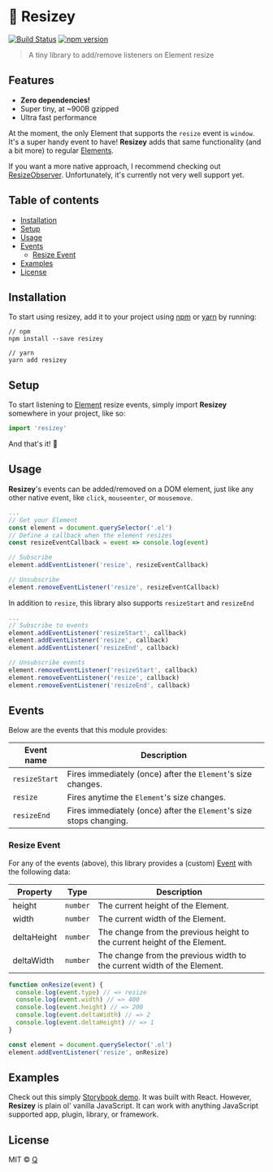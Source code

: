 # 🐡 Resizey

[![Build Status](https://travis-ci.org/ItsJonQ/resizey.svg?branch=master)](https://travis-ci.org/ItsJonQ/resizey)
[![npm version](https://badge.fury.io/js/resizey.svg)](https://badge.fury.io/js/resizey)

> A tiny library to add/remove listeners on Element resize

## Features

- **Zero dependencies!**
- Super tiny, at ~900B gzipped
- Ultra fast performance

At the moment, the only Element that supports the `resize` event is `window`. It's a super handy event to have!
**Resizey** adds that same functionality (and a bit more) to regular [Elements](https://developer.mozilla.org/en-US/docs/Web/API/Element).

If you want a more native approach, I recommend checking out [ResizeObserver](https://developers.google.com/web/updates/2016/10/resizeobserver).
Unfortunately, it's currently not very well support yet.

## Table of contents

<!-- START doctoc generated TOC please keep comment here to allow auto update -->
<!-- DON'T EDIT THIS SECTION, INSTEAD RE-RUN doctoc TO UPDATE -->

- [Installation](#installation)
- [Setup](#setup)
- [Usage](#usage)
- [Events](#events)
  - [Resize Event](#resize-event)
- [Examples](#examples)
- [License](#license)

<!-- END doctoc generated TOC please keep comment here to allow auto update -->

## Installation

To start using resizey, add it to your project using [npm](https://www.npmjs.com/) or [yarn](https://yarnpkg.com/en/) by running:

```
// npm
npm install --save resizey

// yarn
yarn add resizey
```

## Setup

To start listening to [Element](https://developer.mozilla.org/en-US/docs/Web/API/Element) resize events, simply import **Resizey** somewhere in your project, like so:

```js
import 'resizey'
```

And that's it! 🙌

## Usage

**Resizey**'s events can be added/removed on a DOM element, just like any other native event, like `click`, `mouseenter`, or `mousemove`.

```js
...
// Get your Element
const element = document.querySelector('.el')
// Define a callback when the element resizes
const resizeEventCallback = event => console.log(event)

// Subscribe
element.addEventListener('resize', resizeEventCallback)

// Unsubscribe
element.removeEventListener('resize', resizeEventCallback)
```

In addition to `resize`, this library also supports `resizeStart` and `resizeEnd`

```js
...
// Subscribe to events
element.addEventListener('resizeStart', callback)
element.addEventListener('resize', callback)
element.addEventListener('resizeEnd', callback)

// Unsubscribe events
element.removeEventListener('resizeStart', callback)
element.removeEventListener('resize', callback)
element.removeEventListener('resizeEnd', callback)
```

## Events

Below are the events that this module provides:

| Event name    | Description                                                         |
| ------------- | ------------------------------------------------------------------- |
| `resizeStart` | Fires immediately (once) after the `Element`'s size changes.        |
| `resize`      | Fires anytime the `Element`'s size changes.                         |
| `resizeEnd`   | Fires immediately (once) after the `Element`'s size stops changing. |

### Resize Event

For any of the events (above), this library provides a (custom) [Event](https://developer.mozilla.org/en-US/docs/Web/API/Event/Event) with the following data:

| Property    | Type     | Description                                                               |
| ----------- | -------- | ------------------------------------------------------------------------- |
| height      | `number` | The current height of the Element.                                        |
| width       | `number` | The current width of the Element.                                         |
| deltaHeight | `number` | The change from the previous height to the current height of the Element. |
| deltaWidth  | `number` | The change from the previous width to the current width of the Element.   |

```js
function onResize(event) {
  console.log(event.type) // => resize
  console.log(event.width) // => 400
  console.log(event.height) // => 200
  console.log(event.deltaWidth) // => 2
  console.log(event.deltaHeight) // => 1
}

const element = document.querySelector('.el')
element.addEventListener('resize', onResize)
```

## Examples

Check out this simply [Storybook demo](https://resizey.netlify.com/). It was built with React. However, **Resizey** is plain ol' vanilla JavaScript. It can work with anything JavaScript supported app, plugin, library, or framework.

## License

MIT © [Q](https://jonquach.com)
